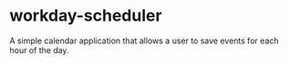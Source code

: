# workday-scheduler
A simple calendar application that allows a user to save events for each hour of the day.
